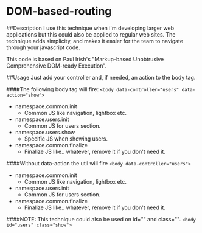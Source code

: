 DOM-based-routing
=================

##Description
I use this technique when i'm developing larger web applications but this could also be applied to regular web sites. The technique adds simplicity, and makes it easier for the team to navigate through your javascript code.

This code is based on Paul Irish's "Markup-based Unobtrusive Comprehensive DOM-ready Execution".

##Usage
Just add your controller and, if needed, an action to the body tag.

####The following body tag will fire:
`<body data-controller="users" data-action="show">`

- namespace.common.init
    - Common JS like navigation, lightbox etc.
- namespace.users.init
    - Common JS for users section.
- namespace.users.show
    - Specific JS when showing users.
- namespace.common.finalize
    - Finalize JS like.. whatever, remove it if you don't need it.

####Without data-action the util will fire
`<body data-controller="users">`

- namespace.common.init
    - Common JS like navigation, lightbox etc.
- namespace.users.init
    - Common JS for users section.
- namespace.common.finalize
    - Finalize JS like.. whatever, remove it if you don't need it.

####NOTE: This technique could also be used on id="" and class="".
`<body id="users" class="show">`
